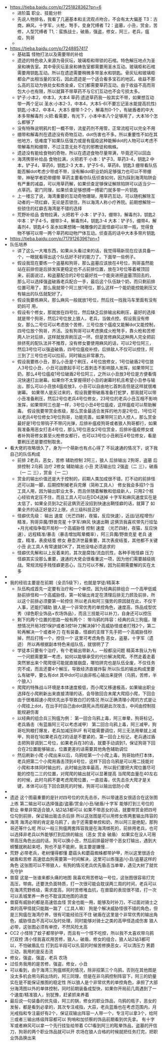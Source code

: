 - https://tieba.baidu.com/p/7251828362?pn=6
	- 进阶篇 职业、技能分析
	- 先说人物排名，我看了几遍基本和主流观点吻合，不会有太大偏差
	  T3：古商，麻风，十字军，火枪，弩手，变身咒缚者
	  T2：盗墓，小丑，赏金，苦修，人型咒缚者
	  T1,：蛮族战士，破盾，强盗，修女，阿三，老兵，瘟疫，狗哥
	-
- https://tieba.baidu.com/p/7248857417
	- 基础篇 怪物打法以及需要带的补给
	- 遗迹的特色收入来源为骨灰坛，玻璃柜和带锁的石棺。特色解压地点为圣泉和祷告室。其中骨灰坛圣泉和祷告室都需要用圣水互动。玻璃柜和石棺需要用钥匙互动。所以在遗迹需要稍微多带圣水和钥匙。骨灰坛和玻璃柜都会产出相当量的宝石，因此遗迹是一个适合看多宝石的地区。收益不那么高的互动为铁处女和炼金桌，它们都需要草药互动。由于收益不高而背包大小也有限，所以就算不带草药不与它们互动也不会亏损太多。
	- 铲子:小本2，中本3，大本4
	  草药:遗迹草药我一般其实不带，如果想互动带一两个足以
	  圣水:小本2-3，中本4，大本5-6(不要忘记圣水能提高抗性)
	  钥匙:小本2，中本4，大本5
	  绷带:1-2个，解毒剂0-1个，有破盾者的中大本多带解毒剂
	  火把:看需要，有光下，小本中本八个足够用了，大本16个怎么都够了
	- 没有特殊说明鸦片酊一概不带，流星药剂不用管，正常流程可以完全不用
	- 绷带和解毒剂在遗迹没有奇物互动，dot伤害也不多。所以重要性不如在其他地方，低难度下如果队伍强力或是有瘟疫这种能解dot的人物可以考虑不带解毒剂和绷带，不过注意无处不在的邪教徒和蜘蛛。
	- 遗迹没有能给食物的奇物，所以在遗迹食物尽量带满，毕竟还可以回血
	- 海湾携带补给品
	  食物拉满，火把若干
	  小本：铲子3，草药3-4，钥匙2
	  中本，铲子4，草药6，钥匙2-3
	  大本，铲子5-6，草药8，钥匙3
	  绷带看队伍能否解dot考虑少带或不带，没有解dot职业奶妈足够强力也可以不带绷带，神秘学者奶带绷带
	  草药主要看你队伍侦查如何，因为踩到海湾陷阱会有严重的减益，可以用草药解，如果侦查足够保证解除陷阱可以适当少一点草药。密门同理，如果侦查足够想搏一搏密门就多带一片钥匙
	- 上一楼忘了说，海湾重要的互动奇物珊瑚，用草药互动，可以随机解除互动者的一项红癖，无论是否锁住。所以海湾人称小疗养院。前期想解除一些锁住的红癖去海湾是不错的选择
	- 荒野补给品
	  食物拉满，火把若干
	  小本：铲子3，绷带3，解毒剂3，钥匙2
	  中本：铲子4-5，绷带3-4，解毒剂4，钥匙3-4
	  大本：铲子5，绷带4，解毒剂4，钥匙4-5
	  圣水如果想赌一赌雕像的正面怪癖可以带一瓶，觉得食物不够可以带一两个草药和动物尸体互动。侦查高的话中大本多带片钥匙
- https://tieba.baidu.com/p/7179126396?pn=1
- 队伍培养
	- 讲了这么一大堆东西，如果从头看过来的话，我觉得萌新现在应该具备一个，一眼就看得出这个队伍好不好的能力了。下面举一些例子。
	- 假设我现在要练一个盗墓和狗哥，那么盗墓应该放在4号位，狗哥虽然能站在前排但是后排发挥更稳定也不占前排位置，放在3号位等着被顶回来，前面说过，和盗墓配合的2号位最好找一个能突进把盗墓顶回去的，那么可以选择强盗破盾老兵配合一手，最后这个队伍缺个奶，而只剩前排位置可用了，那么我就带个阿三放1号位，那么这样一个能奶能控能刷压又有输出的队伍就配好了。
	- 假设我要练麻风，那么麻风一般就放1号位，然后找一找我马车里面有没有奶妈可 用，
	- 假设有个修女，那就放在四号位，然后缺乏后排输出和刷压，最好的选择就是带个狗哥，然后2号位放上狼人，老兵，当做点控。假设我没有修女，那么二号位可以考虑放个苦修，三号位放个瘟疫又能解dot又能控制，四号位放个狗哥，齐活。没有狗哥可以考虑换成火枪弩手，靠火枪和苦修两人针对后排，这样就放弃刷压这一环。但是苦修麻风这种两人完全把前排挤死的配队法并不推荐，没有修女要使用麻风的话，可以2号位阿三，然后3号位可以强盗破盾，四号位瘟疫补控，后排敌人不仅可以控住，阿三到了三号位也可以拉前，同时输出非常暴力。
	- 假设我要练小丑，那么小丑是个刷压，4号位放修女，1号位破盾2号位狼人3号位小丑，小丑可战歌起手可匕首刺击不影响狼人发挥，如果带阿三奶，那么4号位瘟疫1号位破盾2号位阿三，之所以小丑放3号位是方便看情况快速打出谢幕。如果你不太掌握得好小丑的谢幕时机且希望小丑参与输出，那么可以小丑放4瘟疫放3，小丑可以自由地匕首刺击但是这样就很难谢幕。
	  如果带人是反过来的，假设我要带破盾准备打蛇梦，那我就可以带小丑准备刷压，然后2号位老兵4号位修女，23号位的老兵小丑互相不影响发挥，如果带阿三也是一样，3号位小丑4号位瘟疫，这样瘟疫可以帮助解毒。
	  假设我要带赏金练级，那么赏金最适合发挥的地方是2号位，1号位可以老兵4号位修女3号位狗哥，功能完善。如果带阿三奶人控人，那么赏金最好是1号位带钩子不带闪光弹，后排补瘟疫狗哥或者狼人狗哥都行，如果我准备用恶女打击4号位，那么1号位恶女2号位赏金，后排补瘟疫修女或者补狗哥修女甚至火枪修女都行，也可以3号位小丑刷压4号位修女，看是要刷压还是要控制取舍。
- 看大佬的攻略很久了，身为一个萌新也有点心得了
  不玩速通的情况下，说下我自己的队伍构成
	- 前排 2老兵，恶女，苦修
	  辅助控制 2阿三，狼人
	  后排输出 2狗哥，盗墓
	  后排控制 2乌鸦
	  治疗 2修女
	  辅助输出 小丑
	  灵活输出位 2强盗（二 三），破盾（一 二 三），赏金（一 二）
	- 赏金的输出价值还是大于控制的，前期人类加成很不错，打不动的前排怪还可以踹一脚，后期控制被老兵完爆（简称工具人）
	  修女我会多招1个当工具人用，因为输出职业太多，而且伴随着解散和低级新人，只用2个核心经验肯定压不住，而且工具人可以在DD4送掉
	  十字军和麻风速度实在是太低了，如果全员到3之前这俩货还没招到快速出鞘怪癖的话，就算了
	  如果全齐的话正好是22上限，点三级科技正好
	- 怪癖优先级：
	  输出 速度（光芒四射，夜猫，反应快速），近战/远程增伤/精准，狗哥异魔/野兽克星
	  十字军/麻风 快速出鞘 这俩货我喜欢带先行挂坠+月光戒指争取开局秒一个高威胁怪
	  控制 速度 （光芒四射，夜猫，反应快速），远程精准/暴击（暴击增加眩晕概率），阿三异魔/野兽克星
	  老兵 速度，精准，表皮结茧
	  修女 悬壶济世最重要，其次表皮结茧，其他都不关键
	  小丑 此工具人有常速就OK了，其他没啥必须追求的
	- 怪癖优先解和以上反着来的，其次是腐蚀/流血抗性，各种手贱怪癖
	  压力怪癖其实没那么重要，速通的大佬会很看重这一项，因为他们需要越级挑战。常规流程手贱怪癖更恶心，压力可以不解，因为前期需要解的实在太多
-
- 我的经验主要是在前期（全员5级下），也就是学徒/精英本
	- 队伍构成首先一定要有治疗和一个单控。因为经典前排组合 一个高甲低威胁前排怪和一个高威胁怪，第一轮输出肯定在清理后排无力顾及前排，所以这个前排必须要第一轮控住
	  所以老兵和阿三强势的原因就在此，不仅干人事，还能打辅助
	  狼人是一个非常优秀的单控角色，速度高，饰品成型优秀（绿色职业饰品+农场饰品），而且三技能可以补刀，自身还可以控压
	- 剩下的两个位置的思路一般有两个：
	  带乌鸦的阵容：经典的兵三狗瘟，理想情况开局3控1保护或者3控1补刀解决掉1个高威胁怪或者打残2个，第二轮再解决一个或者补刀
	  在有装备，怪癖的支撑下先手把一个高威胁怪秒掉，然后打残一个，控住一个
	  这里可考虑角色 恶女，盗墓，十字军（遗迹）
	  所以再根据副本特色来组队伍，就很明了了
	- 学徒本只要有个治疗，有个老输出带新人，一般都没问题
	  精英本我认为有一个问题需要第一考虑，如何以能够承受的代价解决爬爬。不然走着走着突然冒出来个爬爬很可能就直接崩盘，哪怕拼完也是队伍全废，不仅任务完不成，而且还要4个解压，导致经济直接炸裂
	  所以队伍的输出构成里要么有破甲，要么有dot
	  其中dot可以由非核心输出来提供（乌鸦，苦修，半个狼人）
	- 爬爬的特殊战斗环境是本体速度极低，而小爬又移速极高，如果输出职业选择在小爬刷新出来直接清理的话，会导致回合末尾大爬招小爬，下回合由于很难超速小爬优先出手导致白打的情况
	  所以正确清理小爬的方式是让小爬挂上dot，在出手时自己由dot跳死从而规避此次攻击，中间由控制技能规避伤害
	- 以经典的组合兵三狗瘟为例：
	  第一回合乌鸦上毒，阿三单晕，狗哥标记，老兵盾击（有蓝盾阿三可以考虑减甲）
	  第二回合乌鸦上毒，阿三减甲，狗哥吃狗粮打爆发，老兵加减压BUF
	  有可能需要调位，阿三无法用晕就上减甲，狗哥在1如果老兵在2的话是不要紧的，第一回合上标记，老兵通过盾击把狗哥调到二号位，如果老兵在3的话，就要手动调到1，保证狗哥下回合在2位置能够输出，位置更差的话需要其他角色辅助调位
	- 然后刷新小爬
	  小爬出来以后，乌鸦给第一个小爬上毒，狗哥始终打本体，老兵把第二个小爬用盾击顶到4号位，这样下回合乌鸦是可以用二技能对小爬和本体同时输出的，此时输出效率最高，所以我们要把大爬位置尽可能的控在二三的位置，对爬爬的输出就可以显著提高
	  当爬爬血量在40左右的时候，此时乌鸦不要考虑爬爬位置，一直挂毒，优先击杀大爬才是关键，本体可以在下回合跳死的时候，狗哥可以输出低防小爬
-
- 遗迹
  这个图最重要的是针对四号位的优先击杀，所以带速恶女很适合在这张图上练
  第二输出可以选择强盗/盗墓/赏金/小丑/破盾/十字军 能够打到三号位的职业
  单晕非常适合狼人 站2站3都可以
  如果不带恶女的话，就要带赏金把四号位勾到前排，保证输出能击杀后排
  所以这张图是可以用修女练两套输出阵容的
- 海湾
  海湾必带的肯定是乌鸦了，由于还需要单控和奶，所以阿三是绝配，那狗哥还等什么呢
  所以一般三狗瘟两套阵容我是在海湾绑死的，前排用老兵，也可以选择非老兵以外能够打到后排的输出（恶女 赏金 破盾）
  如果实在没人可用带高压角色出战的话，狗可以换小丑，然后前排最好带个恶女打输出，遇到大螃蟹就刷起来吧，狗也不是不能刷，我主要是嫌慢...
- 荒野
  必带老兵，老树懂得都懂
  蘑菇头和蘑菇蜘蛛都带护甲，所以这里很适合破盾和苦修
  高速低血狗需要第一时间解决，这里可以练强盗/小丑/盗墓这样的角色
  这张图可以不带狼人，有狗的情况老兵优先盾击当单晕，遇见大树了就优先守护
- 兽窟
  这是一张谁来都头痛的地图
  我喜欢用苦修站一号位，这张图很容易打完高压，带病，还要洗负面特质，打一次很可能会耽误两三周的时间，老兵可以在海湾荒野练级，需求度高，同时苦修堆血抗，在兽窟的表现很不错，打一次可以丢城里养一养也不耽误其他图的进度
- 兽窟有威胁的都是高速低血怪
  赏金也能一用，能够及时补刀，不过面对骑士之类的高甲怪就只能踹一踹了（工具人嘛）
  狗是个解决威胁怪很不错的角色，但是三狗瘟在海湾疗养，很有可能经验压不住
  破盾在这里是个非常优秀的输出角色，威胁怪血不高可以及时处理，同时能够对骑士之类的高甲怪造成伤害
  狼人必带，这张图必须有单控，不然风险太高
- CC2
  小怪除了蚊子都带护甲，而且有一个怪不吃控，所以我不太喜欢带乌鸦打双控
  清小怪我喜欢用苦修，狼人，破盾，修女的组合，狼人站2站3都可以，不怕破盾乱位
  打到后半段可以扎营的时候苦修换恶女，可以清压力
  男爵三动，我用的是反击流
- 修女，强盗，强盗，老兵
  农场
- 过任务我用的是苦修，强盗，修女，小丑
- 可以看到，由于海湾三狗瘟绑死的情况，除非招第三个乌鸦，否则在其他图是没太多机会用乌鸦出场的，阿三同理，但是在非乌鸦控制阵容下，阿三的奶量实在是不能保证推图的稳定性
  所以狼人是个非常优秀的单控角色，承担了大部分海湾图以外的单体控制，同时前期装备成型快，如果你开局前几周遇到了一个速度/精准狼人，别犹豫，赶紧抓来养着
- 最后说一句装备的优先级，阿三的锅，修女的职业饰品，乌鸦的瓶子，恶女的发髻，都是看到必拿的，其次专注戒指，大蒜，老兵蓝盾也在考虑范围内，月光戒指和专注最好有2个，保证双输出阵容一人带一个，专注可以拿3个，给阿三或者三输出练级阵容都可以
  狗哨和加侦察的饰品前期看到优先拿。
  有十字军或者麻风可以拿一个先行挂坠给带着
  CC1看到阿三的眩晕饰品，盗墓的开信刀，狗哥的两个职业饰品就可以开
  农场在狼人合格的时候就把任务打完，把职业饰品换出来